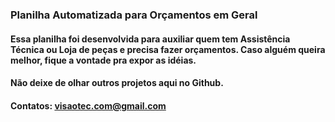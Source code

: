 ### Planilha Automatizada para Orçamentos em Geral
#### Essa planilha foi desenvolvida para auxiliar quem tem Assistência Técnica ou Loja de peças e precisa fazer orçamentos. Caso alguém queira melhor, fique a vontade pra expor as idéias.
#### Não deixe de olhar outros projetos aqui no Github.
#### Contatos: visaotec.com@gmail.com